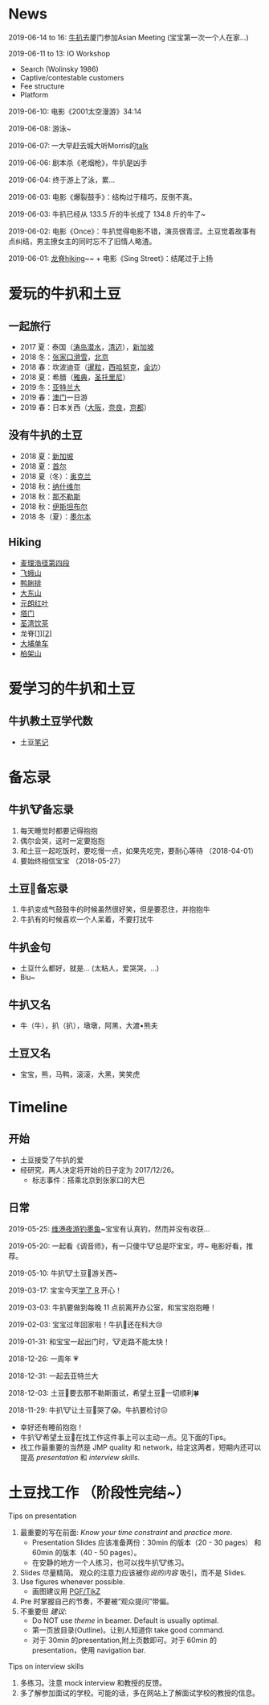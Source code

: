 # News

2019-06-14 to 16: [牛扒](https://photos.google.com/album/AF1QipNLIKIvEvABJjuxYdVYHwVY10s2jFzyFPnswjrZ)去厦门参加Asian Meeting (宝宝第一次一个人在家...)

2019-06-11 to 13: IO Workshop
-  Search (Wolinsky 1986)
-  Captive/contestable customers 
-  Fee structure
-  Platform

2019-06-10: 电影《2001太空漫游》34:14

2019-06-08: 游泳~

2019-06-07: 一大早赶去城大听Morris的[talk](Morris.md)

2019-06-06: 剧本杀《老烟枪》，牛扒是凶手

2019-06-04: 终于游上了泳，累...

2019-06-03: 电影《爆裂鼓手》：结构过于精巧，反倒不真。

2019-06-03: 牛扒已经从 133.5 斤的牛长成了 134.8 斤的牛了~

2019-06-02: 电影《Once》：牛扒觉得电影不错，演员很青涩。土豆觉着故事有点纠结，男主撩女主的同时忘不了旧情人略渣。

2019-06-01: [龙脊hiking]((https://photos.google.com/album/AF1QipPBdGkDEfmdCgrbwE1g55SKLP92BSfPz8-kNmA4))~~ + 电影《Sing Street》：结尾过于上扬

# 爱玩的牛扒和土豆

## 一起旅行
  -  2017 夏：泰国（[涛岛潜水](https://photos.google.com/album/AF1QipM9Q1BznIop-hNLPKAlYlS9_LGbjDeix9L07t2o)，[清迈](https://photos.google.com/album/AF1QipNihJsUV2kbgIOdhSj2QqmrwmRmUps1HrWfNKwi)），[新加坡](https://photos.google.com/album/AF1QipNdhnHVaUqx1M3sAs5R8rqRsZJIiwQhZbHkONct)
  -  2018 冬：[张家口滑雪](https://photos.google.com/album/AF1QipOIrHgRa3puOP3B-GFfiXu2Qsht5mbzWgMOMXZC)，[北京](https://photos.google.com/album/AF1QipOgDAvNcnT5rUUx3pmRRaCF3r0MDIgALMcilj2J)
  -  2018 春：坎波迪亚（[暹粒](https://photos.google.com/album/AF1QipNA6gYhO3Qd81LICpn1ogEK0KuL8n54gI1dzm_P)，[西哈努克](https://photos.google.com/album/AF1QipOOOwwuHwv_z6Tx_g8Xg6ua7BYw9qaQpu-vEaR7)，[金边](https://photos.google.com/album/AF1QipMIV-gJKNMmLgcmnvzhpfPcyYp6ofRGtLRv-cd0)）
  -  2018 夏：希腊（[雅典](https://photos.google.com/album/AF1QipPaLGvX8GYpTxPdbAMG4MM3CQ38DJyKS7zHsFe8)，[圣托里尼](https://photos.google.com/album/AF1QipMdpn62yKph1gFbCFFBKRQwlBIPOQfV6qce37ia)）
  -  2019 冬：[亚特兰大](https://photos.google.com/album/AF1QipMwWqVliE1uk5GSN69Vo6c3GnfkIHylmcWWZRmW)
  -  2019 春：[澳门](https://photos.google.com/album/AF1QipO3rg8n8Gr8dAAXfMnFU68dL0qAHPDYgfbpbpen)一日游
  -  2019 春：日本关西（[大阪](https://photos.google.com/album/AF1QipMTyhyuaYLgA80nJw0J9S09xpjB0aq4bFtxEBdV)，[奈良](https://photos.google.com/album/AF1QipMQn-dpiZBwtsEME7Z0HlHadl1BmUHyTz5YGlyK)，[京都](https://photos.google.com/album/AF1QipNPX3MlTcpo3Wn_FaqBBuC7jrDqjENaDMEiXC5p)）

## 没有牛扒的土豆
  -  2018 夏：[新加坡](https://photos.google.com/album/AF1QipO4VxLkNLpigWlG0npdVbHt2issaJHM0V3tRm0M)
  -  2018 夏：[首尔](https://photos.google.com/album/AF1QipOiFE5jFwo4M2SdlGQUNiypPMsDv759x_SU05vu)
  -  2018 夏（冬）：[奥克兰](https://photos.google.com/album/AF1QipO8LBIcvnCcw52-NztZTQKj7hJF1SjXa3otIwbM)
  -  2018 秋：[纳什维尔](https://photos.google.com/album/AF1QipMqH246N0WiCYeT8OB0zZEqlkiZuwz6yr-TPLMa)
  -  2018 秋：[那不勒斯](https://photos.google.com/album/AF1QipNWzXnl59rjiXVt-onkGVP9UKjB0yF5Uod9QYwW)
  -  2018 秋：[伊斯坦布尔](https://photos.google.com/album/AF1QipNcwVtdMQKEaligp0NVQvNPnpUSZ170RA6Y9YeG)
  -  2018 冬（夏）：[墨尔本](https://photos.google.com/album/AF1QipMnzMkE343odaDn-b8mbNBPNAmNGJ2k6aMQZ5nP)

## Hiking
  -  [麦理浩径第四段](https://photos.google.com/album/AF1QipPyQ7Lwp54M4jmSsh971vAAfBArOpNX_TXmpsCv)
  -  [飞蛾山](https://photos.google.com/album/AF1QipPmSlNKK1zeXEk9w1XiWuht8i0p3VmbVEN_VBUA)
  -  [鸭脷排](https://photos.google.com/album/AF1QipNs3afb6bdIs0Yd0LB0yojxlHH5_qAGHtYeOuVT)
  -  [大东山](https://photos.google.com/album/AF1QipM5205gZVdDPsvO4rj_Zt3fcXeYjOR5zUzO3a1e)
  -  [元朗红叶](https://photos.google.com/album/AF1QipM7KNzA7bbrTR0BNBTyO1wPBhhvsPJ3vRfefJYA)
  -  [塔门](https://photos.google.com/album/AF1QipOJ2PQjFr8-J22p2vKdc4xbzPf2CgOH3Q-iXJ_Y)
  -  [荃湾饮茶](https://photos.google.com/album/AF1QipNYQHTDS89peaHVbfj77SNJwEEkgm0YRKTm-H0a)
  -  龙脊[[1]](https://photos.google.com/album/AF1QipN2AgBdH5XP70mSJjfeZM1Nf1oQDM9uJyU5ZWJN)[[2]](https://photos.google.com/album/AF1QipPBdGkDEfmdCgrbwE1g55SKLP92BSfPz8-kNmA4)
  -  [大埔单车](https://photos.google.com/album/AF1QipNOVDfjP6q3pxkzEY433YJD0hMqI8b1gMVR37UD)
  -  [柏架山](https://photos.google.com/album/AF1QipN8qrYzO1hzkPA7Cq7uGoNjuIKRP2NnbdB_iTOD)
  
# 爱学习的牛扒和土豆

## 牛扒教土豆学代数
- 土豆[笔记](Algebra.pdf)


# 备忘录

## 牛扒🐮备忘录
  1.  每天睡觉时都要记得抱抱
  1.  偶尔会哭，这时一定要抱抱
  1.  和土豆一起吃饭时，要吃慢一点，如果先吃完，要耐心等待 （2018-04-01）
  1.  要始终相信宝宝 （2018-05-27）

## 土豆🥔备忘录
  1.  牛扒变成气鼓鼓牛的时候虽然很好笑，但是要忍住，并抱抱牛
  1.  牛扒有的时候喜欢一个人呆着，不要打扰牛

## 牛扒金句
- 土豆什么都好，就是... (太粘人，爱哭哭，...)
- Biu~

## 牛扒又名
- 牛（牛），扒（扒），墩墩，阿黑，大渡•熊夫

## 土豆又名
- 宝宝，熊，马鸭，滚滚，大黑，笑笑虎

#  Timeline

## 开始
  - 土豆接受了牛扒的爱
  - 经研究，两人决定将开始的日子定为 2017/12/26。
    - 标志事件：搭乘北京到张家口的大巴

## 日常
2019-05-25: [维港夜游钓墨鱼](https://photos.google.com/album/AF1QipNiV0pePqp-jiW2flVqQ_Rucq4jzoSJxhXSu0mO)~宝宝有认真钓，然而并没有收获...

2019-05-20: 一起看《调音师》，有一只傻牛🐮总是吓宝宝，哼~ 电影好看，推荐。

2019-05-10: 牛扒🐮土豆🥔游关西~

2019-03-17: 宝宝今天[学了 R](niupalovetudou.github.io/R-01).开心！

2019-03-03: 牛扒要做到每晚 11 点前离开办公室，和宝宝抱抱睡！

2019-02-03: 宝宝过年回家啦！牛扒🐂还在科大😢 

2019-01-31: 和宝宝一起出门时，🐮走路不能太快！

2018-12-26: 一周年 💗

2018-12-31: 一起去亚特兰大 

2018-12-03: 土豆🥔要去那不勒斯面试，希望土豆🥔一切顺利🍀 

2018-11-29: 牛扒🐮让土豆🥔哭了😱。牛扒要检讨😖
  - 幸好还有睡前抱抱！
  - 牛扒🐮希望土豆🥔在找工作这件事上可以主动一点。见下面的Tips。
  - 找工作最重要的当然是 JMP quality 和 network，给定这两者，短期内还可以提高 _presentation_ 和 _interview skills_.


# 土豆找工作 （阶段性完结~）

Tips on presentation
  1.  最重要的写在前面: _Know your time constraint_ and _practice more_.
      - Presentation Slides 应该准备两份：30min 的版本（20 - 30 pages） 和60min 的版本（40 - 50 pages）。
      - 在安静的地方一个人练习，也可以找牛扒🐮练习。
  1.  Slides 尽量精简。 观众的注意力应该被你*说的内容* 吸引，而不是 Slides.
  1.  Use figures whenever possible.
      - 画图建议用 [PGF/TikZ](http://www.math.uni-leipzig.de/~hellmund/LaTeX/pgf-tut.pdf) 
  1.  Pre 时掌握自己的节奏，不要被“观众提问”带偏。
  1.  不重要但 _建议_:
      - Do NOT use _theme_ in beamer. Default is usually optimal.
      - 第一页放目录(Outline)。让别人知道你 take good command.
      - 对于 30min 的presentation,附上页数即可。对于 60min 的presentation，使用 navigation bar.
    
Tips on interview skills
  1.  多练习。注意 mock interview 和教授的反馈。
  1.  多了解参加面试的学校。可能的话，多在网站上了解面试学校的教授的信息。
